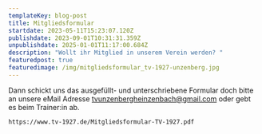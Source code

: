 ```yaml
---
templateKey: blog-post
title: Mitgliedsformular
startdate: 2023-05-11T15:23:07.120Z
publishdate: 2023-09-01T10:31:31.359Z
unpublishdate: 2025-01-01T11:17:00.684Z
description: "Wollt ihr Mitglied in unserem Verein werden? "
featuredpost: true
featuredimage: /img/mitgliedsformular_tv-1927-unzenberg.jpg
---
```

Dann schickt uns das ausgefüllt- und unterschriebene Formular doch bitte an unsere eMail Adresse [tvunzenbergheinzenbach@gmail.com](<mailto: tvunzenbergheinzenbach@gmail.com>) oder gebt es beim Trainer:in ab.

```
https://www.tv-1927.de/Mitgliedsformular-TV-1927.pdf
```



![]()